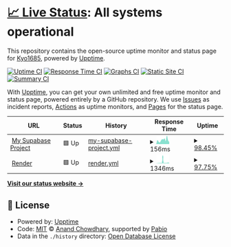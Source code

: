 # [📈 Live Status](https://Kyo1685.github.io/supabase-monitoring): <!--live status--> **All systems operational**

This repository contains the open-source uptime monitor and status page for [Kyo1685](https://Kyo1685.github.io/supabase-monitoring), powered by [Upptime](https://github.com/upptime/upptime).

[![Uptime CI](https://github.com/Kyo1685/supabase-monitoring/workflows/Uptime%20CI/badge.svg)](https://github.com/Kyo1685/supabase-monitoring/actions?query=workflow%3A%22Uptime+CI%22)
[![Response Time CI](https://github.com/Kyo1685/supabase-monitoring/workflows/Response%20Time%20CI/badge.svg)](https://github.com/Kyo1685/supabase-monitoring/actions?query=workflow%3A%22Response+Time+CI%22)
[![Graphs CI](https://github.com/Kyo1685/supabase-monitoring/workflows/Graphs%20CI/badge.svg)](https://github.com/Kyo1685/supabase-monitoring/actions?query=workflow%3A%22Graphs+CI%22)
[![Static Site CI](https://github.com/Kyo1685/supabase-monitoring/workflows/Static%20Site%20CI/badge.svg)](https://github.com/Kyo1685/supabase-monitoring/actions?query=workflow%3A%22Static+Site+CI%22)
[![Summary CI](https://github.com/Kyo1685/supabase-monitoring/workflows/Summary%20CI/badge.svg)](https://github.com/Kyo1685/supabase-monitoring/actions?query=workflow%3A%22Summary+CI%22)

With [Upptime](https://upptime.js.org), you can get your own unlimited and free uptime monitor and status page, powered entirely by a GitHub repository. We use [Issues](https://github.com/Kyo1685/supabase-monitoring/issues) as incident reports, [Actions](https://github.com/Kyo1685/supabase-monitoring/actions) as uptime monitors, and [Pages](https://Kyo1685.github.io/supabase-monitoring) for the status page.

<!--start: status pages-->
<!-- This summary is generated by Upptime (https://github.com/upptime/upptime) -->
<!-- Do not edit this manually, your changes will be overwritten -->
<!-- prettier-ignore -->
| URL | Status | History | Response Time | Uptime |
| --- | ------ | ------- | ------------- | ------ |
| <img alt="" src="https://icons.duckduckgo.com/ip3/supabase.com.ico" height="13"> [My Supabase Project](https://supabase.com/dashboard/project/kaphkcyzqlemozeszdyd) | 🟩 Up | [my-supabase-project.yml](https://github.com/Kyo1685/monitoring/commits/HEAD/history/my-supabase-project.yml) | <details><summary><img alt="Response time graph" src="./graphs/my-supabase-project/response-time-week.png" height="20"> 156ms</summary><br><a href="https://Kyo1685.github.io/monitoring/history/my-supabase-project"><img alt="Response time 156" src="https://img.shields.io/endpoint?url=https%3A%2F%2Fraw.githubusercontent.com%2FKyo1685%2Fmonitoring%2FHEAD%2Fapi%2Fmy-supabase-project%2Fresponse-time.json"></a><br><a href="https://Kyo1685.github.io/monitoring/history/my-supabase-project"><img alt="24-hour response time 86" src="https://img.shields.io/endpoint?url=https%3A%2F%2Fraw.githubusercontent.com%2FKyo1685%2Fmonitoring%2FHEAD%2Fapi%2Fmy-supabase-project%2Fresponse-time-day.json"></a><br><a href="https://Kyo1685.github.io/monitoring/history/my-supabase-project"><img alt="7-day response time 156" src="https://img.shields.io/endpoint?url=https%3A%2F%2Fraw.githubusercontent.com%2FKyo1685%2Fmonitoring%2FHEAD%2Fapi%2Fmy-supabase-project%2Fresponse-time-week.json"></a><br><a href="https://Kyo1685.github.io/monitoring/history/my-supabase-project"><img alt="30-day response time 156" src="https://img.shields.io/endpoint?url=https%3A%2F%2Fraw.githubusercontent.com%2FKyo1685%2Fmonitoring%2FHEAD%2Fapi%2Fmy-supabase-project%2Fresponse-time-month.json"></a><br><a href="https://Kyo1685.github.io/monitoring/history/my-supabase-project"><img alt="1-year response time 156" src="https://img.shields.io/endpoint?url=https%3A%2F%2Fraw.githubusercontent.com%2FKyo1685%2Fmonitoring%2FHEAD%2Fapi%2Fmy-supabase-project%2Fresponse-time-year.json"></a></details> | <details><summary><a href="https://Kyo1685.github.io/monitoring/history/my-supabase-project">98.45%</a></summary><a href="https://Kyo1685.github.io/monitoring/history/my-supabase-project"><img alt="All-time uptime 98.45%" src="https://img.shields.io/endpoint?url=https%3A%2F%2Fraw.githubusercontent.com%2FKyo1685%2Fmonitoring%2FHEAD%2Fapi%2Fmy-supabase-project%2Fuptime.json"></a><br><a href="https://Kyo1685.github.io/monitoring/history/my-supabase-project"><img alt="24-hour uptime 100.00%" src="https://img.shields.io/endpoint?url=https%3A%2F%2Fraw.githubusercontent.com%2FKyo1685%2Fmonitoring%2FHEAD%2Fapi%2Fmy-supabase-project%2Fuptime-day.json"></a><br><a href="https://Kyo1685.github.io/monitoring/history/my-supabase-project"><img alt="7-day uptime 98.45%" src="https://img.shields.io/endpoint?url=https%3A%2F%2Fraw.githubusercontent.com%2FKyo1685%2Fmonitoring%2FHEAD%2Fapi%2Fmy-supabase-project%2Fuptime-week.json"></a><br><a href="https://Kyo1685.github.io/monitoring/history/my-supabase-project"><img alt="30-day uptime 98.45%" src="https://img.shields.io/endpoint?url=https%3A%2F%2Fraw.githubusercontent.com%2FKyo1685%2Fmonitoring%2FHEAD%2Fapi%2Fmy-supabase-project%2Fuptime-month.json"></a><br><a href="https://Kyo1685.github.io/monitoring/history/my-supabase-project"><img alt="1-year uptime 98.45%" src="https://img.shields.io/endpoint?url=https%3A%2F%2Fraw.githubusercontent.com%2FKyo1685%2Fmonitoring%2FHEAD%2Fapi%2Fmy-supabase-project%2Fuptime-year.json"></a></details>
| <img alt="" src="https://icons.duckduckgo.com/ip3/bot-ojfu.onrender.com.ico" height="13"> [Render](https://bot-ojfu.onrender.com) | 🟩 Up | [render.yml](https://github.com/Kyo1685/monitoring/commits/HEAD/history/render.yml) | <details><summary><img alt="Response time graph" src="./graphs/render/response-time-week.png" height="20"> 1346ms</summary><br><a href="https://Kyo1685.github.io/monitoring/history/render"><img alt="Response time 1346" src="https://img.shields.io/endpoint?url=https%3A%2F%2Fraw.githubusercontent.com%2FKyo1685%2Fmonitoring%2FHEAD%2Fapi%2Frender%2Fresponse-time.json"></a><br><a href="https://Kyo1685.github.io/monitoring/history/render"><img alt="24-hour response time 3917" src="https://img.shields.io/endpoint?url=https%3A%2F%2Fraw.githubusercontent.com%2FKyo1685%2Fmonitoring%2FHEAD%2Fapi%2Frender%2Fresponse-time-day.json"></a><br><a href="https://Kyo1685.github.io/monitoring/history/render"><img alt="7-day response time 1346" src="https://img.shields.io/endpoint?url=https%3A%2F%2Fraw.githubusercontent.com%2FKyo1685%2Fmonitoring%2FHEAD%2Fapi%2Frender%2Fresponse-time-week.json"></a><br><a href="https://Kyo1685.github.io/monitoring/history/render"><img alt="30-day response time 1346" src="https://img.shields.io/endpoint?url=https%3A%2F%2Fraw.githubusercontent.com%2FKyo1685%2Fmonitoring%2FHEAD%2Fapi%2Frender%2Fresponse-time-month.json"></a><br><a href="https://Kyo1685.github.io/monitoring/history/render"><img alt="1-year response time 1346" src="https://img.shields.io/endpoint?url=https%3A%2F%2Fraw.githubusercontent.com%2FKyo1685%2Fmonitoring%2FHEAD%2Fapi%2Frender%2Fresponse-time-year.json"></a></details> | <details><summary><a href="https://Kyo1685.github.io/monitoring/history/render">97.75%</a></summary><a href="https://Kyo1685.github.io/monitoring/history/render"><img alt="All-time uptime 97.75%" src="https://img.shields.io/endpoint?url=https%3A%2F%2Fraw.githubusercontent.com%2FKyo1685%2Fmonitoring%2FHEAD%2Fapi%2Frender%2Fuptime.json"></a><br><a href="https://Kyo1685.github.io/monitoring/history/render"><img alt="24-hour uptime 97.85%" src="https://img.shields.io/endpoint?url=https%3A%2F%2Fraw.githubusercontent.com%2FKyo1685%2Fmonitoring%2FHEAD%2Fapi%2Frender%2Fuptime-day.json"></a><br><a href="https://Kyo1685.github.io/monitoring/history/render"><img alt="7-day uptime 97.75%" src="https://img.shields.io/endpoint?url=https%3A%2F%2Fraw.githubusercontent.com%2FKyo1685%2Fmonitoring%2FHEAD%2Fapi%2Frender%2Fuptime-week.json"></a><br><a href="https://Kyo1685.github.io/monitoring/history/render"><img alt="30-day uptime 97.75%" src="https://img.shields.io/endpoint?url=https%3A%2F%2Fraw.githubusercontent.com%2FKyo1685%2Fmonitoring%2FHEAD%2Fapi%2Frender%2Fuptime-month.json"></a><br><a href="https://Kyo1685.github.io/monitoring/history/render"><img alt="1-year uptime 97.75%" src="https://img.shields.io/endpoint?url=https%3A%2F%2Fraw.githubusercontent.com%2FKyo1685%2Fmonitoring%2FHEAD%2Fapi%2Frender%2Fuptime-year.json"></a></details>

<!--end: status pages-->

[**Visit our status website →**](https://Kyo1685.github.io/supabase-monitoring)

## 📄 License

- Powered by: [Upptime](https://github.com/upptime/upptime)
- Code: [MIT](./LICENSE) © [Anand Chowdhary](https://anandchowdhary.com), supported by [Pabio](https://pabio.com)
- Data in the `./history` directory: [Open Database License](https://opendatacommons.org/licenses/odbl/1-0/)
